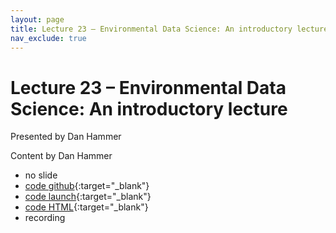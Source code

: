 ```yaml
---
layout: page
title: Lecture 23 – Environmental Data Science: An introductory lecture
nav_exclude: true
---
```


# Lecture 23 – Environmental Data Science: An introductory lecture

Presented by Dan Hammer

Content by Dan Hammer

- no slide
- [code github](https://github.com/DS-100/fa22/blob/main/lec/lec23/lec23.ipynb){:target="_blank"}
- [code launch](https://data100.datahub.berkeley.edu/hub/user-redirect/git-pull?repo=https%3A%2F%2Fgithub.com%2FDS-100%2Ffa22&branch=main&urlpath=lab%2Ftree%2Ffa22%2Flec%2Flec23%2Flec23.ipynb){:target="_blank"}
- [code HTML](../../resources/assets/lectures/lec23/lec23.html){:target="_blank"}
- recording